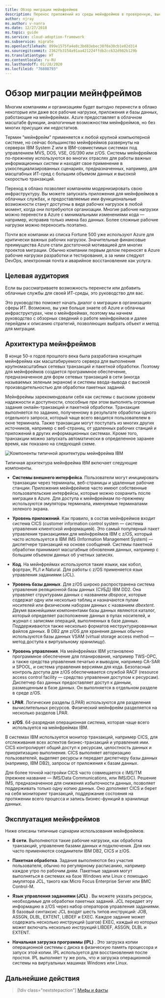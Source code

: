 ```yaml
---
title: Обзор миграции мейнфреймов
description: Перенос приложений из среды мейнфреймов в проверенную, высокодоступную и масштабируемую инфраструктуру Azure с поддержкой систем, которые сейчас работают на мейнфреймах.
author: njray
ms.author: v-nanra
ms.date: 12/27/2018
ms.topic: guide
ms.service: cloud-adoption-framework
ms.subservice: migrate
ms.openlocfilehash: 899e1575fa4e8c3bd83ebec38f0a38cb1e02d314
ms.sourcegitcommit: 2362fb3154a91aa421224ffdb2cc632d982b129b
ms.translationtype: HT
ms.contentlocale: ru-RU
ms.lasthandoff: 01/28/2020
ms.locfileid: "76808793"
---
```

# <a name="mainframe-migration-overview"></a>Обзор миграции мейнфреймов

Многим компаниям и организациям будет выгодно перенести в облако некоторые или даже все рабочие нагрузки, приложения и базы данных, работающие на мейнфреймах. Azure предоставляет в облачном масштабе функции, аналогичные возможностям мейнфреймов, но без многих присущих им недостатков.

Термин "мейнфрейм" применяется к любой крупной компьютерной системе, но сейчас большинство мейнфреймов развернуты на серверах IBM System Z или в IBM-совместимых системах под управлением MVS, DOS, VSE, OS/390 или z/OS. Системы мейнфреймов по-прежнему используются во многих отраслях для работы важных информационных систем и находят свое применение в узкоспециализированных сценариях, предназначенных, например, для масштабных ИТ-сред с большим объемом данных и высокой скоростью транзакций.

Переход в облако позволяет компаниям модернизировать свою инфраструктуру. Вы можете запускать приложения для мейнфреймов в облачных службах, и предоставляемые ими функциональные возможности станут доступны в виде рабочих нагрузок в любой момент, когда они потребуются организации. Многие рабочие нагрузки можно перенести в Azure с минимальными изменениями кода — например, исправив только имена баз данных. Более сложные рабочие нагрузки можно переносить поэтапно.

Почти все компании из списка Fortune 500 уже используют Azure для критически важных рабочих нагрузок. Значительные финансовые преимущества Azure стали достаточной мотивацией для многих проектов миграции. Обычно компании первым делом переносят в Azure рабочие нагрузки разработки и тестирования, а за ними следуют DevOps, электронная почта и аварийное восстановление как услуга.

## <a name="intended-audience"></a>Целевая аудитория

Если вы рассматриваете возможность перенести или добавить облачные службы для своей ИТ-среды, это руководство для вас.

Это руководство поможет начать диалог о миграции в организациях сферы ИТ. Возможно, вы уже больше знаете об Azure и облачных инфраструктурах, чем о мейнфреймах, поэтому мы начнем руководство с обзорных сведений о работе мейнфреймов и далее перейдем к описанию стратегий, позволяющих выбрать объект и метод для миграции.

## <a name="mainframe-architecture"></a>Архитектура мейнфреймов

В конце 50-х годов прошлого века была разработана концепция мейнфрейма как масштабируемого сервера для выполнения крупномасштабных сетевых транзакций и пакетной обработки. Поэтому для мейнфреймов создается программное обеспечение, предназначенное для форм сетевых транзакций в сети (иногда называемых зеленым экраном) и системы ввода-вывода с высокой производительностью для обработки пакетных заданий.

Мейнфреймы зарекомендовали себя как системы с высоким уровнем надежности и доступности, способные при этом выполнять огромные задания онлайн-транзакций и пакетной обработки. Транзакция выполняется по заданию, полученному в результате обработки одного отдельного запроса, который чаще всего вводится пользователем в окне терминала. Также транзакции могут поступать из многих других источников, например с веб-страниц, от удаленных рабочих станций и приложений в других информационных системах. Кроме того, транзакции можно запускать автоматически в определенное заранее время, как показано на следующей схеме.

![Компоненты типичной архитектуры мейнфрейма IBM](../../_images/mainframe-migration/mainframe-architecture.png)

Типичная архитектура мейнфрейма IBM включает следующие компоненты.

- **Системы внешнего интерфейса**. Пользователи могут инициировать транзакции через терминалы, веб-страницы и удаленные рабочие станции. Приложения мейнфреймов часто имеют собственные пользовательские интерфейсы, которые можно сохранить после миграции в Azure. Для доступа к мейнфреймам по-прежнему используются эмуляторы терминала, именуемые терминалами зеленого экрана.

- **Уровень приложений**. Как правило, в состав мейнфреймов входит система CICS (customer information control system — система управления клиентской информацией). Это самый популярный пакет управления транзакциями для мейнфреймов IBM с z/OS, который часто используется в IBM IMS (Information Management System) — диспетчере транзакций на основе сообщений. Системы пакетной обработки принимают масштабные обновления данных, например с большим объемом данных об учетных записях.

- **Код**. На мейнфреймах используются такие языки, как кобол, фортран, PL/I и Natural. Для работы с z/OS применяется язык управления заданиями (JCL).

- **Уровень базы данных**. Для z/OS широко распространена система управления реляционной базы данных (СУБД) IBM DD2. Она управляет структурами данных с названием *dbspace*, которые содержат одну или несколько таблиц и назначаются пулам носителей или физическим наборам данных с названием *dbextent*. Двумя важнейшими компонентами базы данных являются каталог, который определяет расположение данных в пулах носителей, и журнал с записями операций, выполненных в базе данных. Поддерживаются также несколько форматов неструктурированных файлов данных. В DB2 для z/OS для хранения данных обычно используются базы данных VSAM (virtual storage access method — метод доступа к виртуальному хранилищу).

- **Уровень управления**. На мейнфреймах IBM установлено программное обеспечение для планирования, например TWS-OPC, а также средства управления печатью и выводом, например CA-SAR и SPOOL, и система управления версиями для кода. Безопасный контроль доступа для z/OS обеспечивается службой RACF (resource access control facility — средство управления доступом к ресурсам). Диспетчер баз данных предоставляет доступ к данным, размещенным в базе данных. Он выполняется в отдельном разделе в среде z/OS.

- **LPAR**. Логические разделы (LPAR) используются для разделения вычислительных ресурсов. Физический мейнфрейм разделяется на несколько разделов LPAR.

- **z/OS**. 64-разрядная операционная система, которая чаще всего используется на мейнфреймах IBM.

В системах IBM используется монитор транзакций, например CICS, для отслеживания всех аспектов бизнес-транзакций и управления ими. CICS контролирует общий доступ к ресурсам, целостность данных и приоритизацию выполнения. CICS выполняет авторизацию пользователей, выделяет ресурсы и передает диспетчеру базы данных (например, IBM DB2), запросы от приложения к базам данных.

Для более точной настройки CICS часто совмещается с IMS/TM (прежнее название — IMS/Data Communications, или IMS/DC). Решение IMS, предназначенное для снижения избыточности данных, позволяет поддерживать только одну копию данных. Оно дополняет CICS и берет на себя мониторинг транзакций, поддержание состояния на протяжении всего процесса и запись бизнес-функций в хранилище данных.

## <a name="mainframe-operations"></a>Эксплуатация мейнфреймов

Ниже описаны типичные сценарии использования мейнфреймов.

- **В сети**. Выполняются такие рабочие нагрузки, как обработка транзакций, управление базами данных и подключения. Для них часто применяются соединители IBM DB2, CICS и z/OS.

- **Пакетная обработка**. Задания выполняются без участия пользователя, обычно по регулярному расписанию, например каждое утро по рабочим дням. Пакетные задания могут выполняться в системах на базе Windows или Linux с помощью эмулятора JCL, такого как Micro Focus Enterprise Server или BMC Control-M.

- **Язык управления заданиями (JCL)** . Вы можете указать ресурсы, необходимые для обработки пакетных заданий. JCL передает эту информацию в z/OS через набор операторов управления заданиями. В базовый синтаксис JCL входят шесть типов инструкций: JOB, ASSGN, DLBL, EXTENT, LIBDEF и EXEC. Каждое задание может содержать несколько инструкций (шагов) EXEC, каждый из которых может включать несколько инструкций LIBDEF, ASSGN, DLBL и EXTENT.

- **Начальная загрузка программы (IPL)** .  Это загрузка копии операционной системы с диска в физическую память процессора и запуск этой копии. IPL используется для восстановления после простоя. IPL выполняет ту же роль, что и загрузка операционной системы на виртуальных машинах Windows или Linux.

## <a name="next-steps"></a>Дальнейшие действия

> [!div class="nextstepaction"]
> [Мифы и факты](./myths-and-facts.md)

